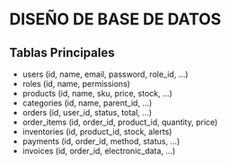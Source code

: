 # DISEÑO DE BASE DE DATOS

## Tablas Principales
- users (id, name, email, password, role_id, ...)
- roles (id, name, permissions)
- products (id, name, sku, price, stock, ...)
- categories (id, name, parent_id, ...)
- orders (id, user_id, status, total, ...)
- order_items (id, order_id, product_id, quantity, price)
- inventories (id, product_id, stock, alerts)
- payments (id, order_id, method, status, ...)
- invoices (id, order_id, electronic_data, ...)
